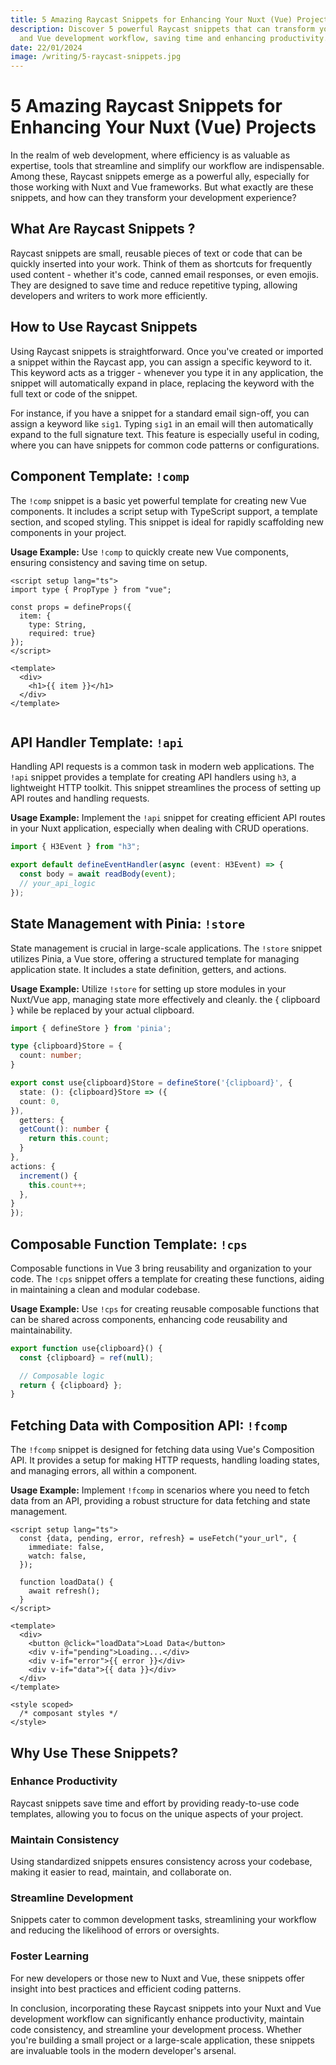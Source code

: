 ```yaml
---
title: 5 Amazing Raycast Snippets for Enhancing Your Nuxt (Vue) Projects
description: Discover 5 powerful Raycast snippets that can transform your Nuxt
  and Vue development workflow, saving time and enhancing productivity.
date: 22/01/2024
image: /writing/5-raycast-snippets.jpg
---
```


# 5 Amazing Raycast Snippets for Enhancing Your Nuxt (Vue) Projects

In the realm of web development, where efficiency is as valuable as expertise, tools that streamline and simplify our workflow are indispensable. Among these, Raycast snippets emerge as a powerful ally, especially for those working with Nuxt and Vue frameworks. But what exactly are these snippets, and how can they transform your development experience?

## What Are Raycast Snippets ?

Raycast snippets are small, reusable pieces of text or code that can be quickly inserted into your work. Think of them as shortcuts for frequently used content - whether it's code, canned email responses, or even emojis. They are designed to save time and reduce repetitive typing, allowing developers and writers to work more efficiently.

## How to Use Raycast Snippets

Using Raycast snippets is straightforward. Once you've created or imported a snippet within the Raycast app, you can assign a specific keyword to it. This keyword acts as a trigger - whenever you type it in any application, the snippet will automatically expand in place, replacing the keyword with the full text or code of the snippet.

For instance, if you have a snippet for a standard email sign-off, you can assign a keyword like `sig1`. Typing `sig1` in an email will then automatically expand to the full signature text. This feature is especially useful in coding, where you can have snippets for common code patterns or configurations.

## Component Template: `!comp`

The `!comp` snippet is a basic yet powerful template for creating new Vue components. It includes a script setup with TypeScript support, a template section, and scoped styling. This snippet is ideal for rapidly scaffolding new components in your project.

**Usage Example:** Use `!comp` to quickly create new Vue components, ensuring consistency and saving time on setup.

```vue [MyComponent.vue]
<script setup lang="ts">
import type { PropType } from "vue";

const props = defineProps({
  item: {
    type: String, 
    required: true}
});
</script>

<template>
  <div>
    <h1>{{ item }}</h1>
  </div>
</template>


```

## API Handler Template: `!api`

Handling API requests is a common task in modern web applications. The `!api` snippet provides a template for creating API handlers using `h3`, a lightweight HTTP toolkit. This snippet streamlines the process of setting up API routes and handling requests.

**Usage Example:** Implement the `!api` snippet for creating efficient API routes in your Nuxt application, especially when dealing with CRUD operations.

```ts
import { H3Event } from "h3";

export default defineEventHandler(async (event: H3Event) => {
  const body = await readBody(event);
  // your_api_logic
});
```

## State Management with Pinia: `!store`

State management is crucial in large-scale applications. The `!store` snippet utilizes Pinia, a Vue store, offering a structured template for managing application state. It includes a state definition, getters, and actions.

**Usage Example:** Utilize `!store` for setting up store modules in your Nuxt/Vue app, managing state more effectively and cleanly. the { clipboard } while be replaced by your actual clipboard.

```ts
import { defineStore } from 'pinia';

type {clipboard}Store = {
  count: number;
}

export const use{clipboard}Store = defineStore('{clipboard}', {
  state: (): {clipboard}Store => ({
  count: 0,
}),
  getters: {
  getCount(): number {
    return this.count;
  }
},
actions: {
  increment() {
    this.count++;
  },
}
});
```

## Composable Function Template: `!cps`

Composable functions in Vue 3 bring reusability and organization to your code. The `!cps` snippet offers a template for creating these functions, aiding in maintaining a clean and modular codebase.

**Usage Example:** Use `!cps` for creating reusable composable functions that can be shared across components, enhancing code reusability and maintainability.

```ts
export function use{clipboard}() {
  const {clipboard} = ref(null);

  // Composable logic
  return { {clipboard} };
}
```

## Fetching Data with Composition API: `!fcomp`

The `!fcomp` snippet is designed for fetching data using Vue's Composition API. It provides a setup for making HTTP requests, handling loading states, and managing errors, all within a component.

**Usage Example:** Implement `!fcomp` in scenarios where you need to fetch data from an API, providing a robust structure for data fetching and state management.

```vue
<script setup lang="ts">
  const {data, pending, error, refresh} = useFetch("your_url", {
    immediate: false,
    watch: false,
  });

  function loadData() {
    await refresh();
  }
</script>

<template>
  <div>
    <button @click="loadData">Load Data</button>
    <div v-if="pending">Loading...</div>
    <div v-if="error">{{ error }}</div>
    <div v-if="data">{{ data }}</div>
  </div>
</template>

<style scoped>
  /* composant styles */
</style>
```

## Why Use These Snippets?

### Enhance Productivity

Raycast snippets save time and effort by providing ready-to-use code templates, allowing you to focus on the unique aspects of your project.

### Maintain Consistency

Using standardized snippets ensures consistency across your codebase, making it easier to read, maintain, and collaborate on.

### Streamline Development

Snippets cater to common development tasks, streamlining your workflow and reducing the likelihood of errors or oversights.

### Foster Learning

For new developers or those new to Nuxt and Vue, these snippets offer insight into best practices and efficient coding patterns.

In conclusion, incorporating these Raycast snippets into your Nuxt and Vue development workflow can significantly enhance productivity, maintain code consistency, and streamline your development process. Whether you're building a small project or a large-scale application, these snippets are invaluable tools in the modern developer's arsenal.
